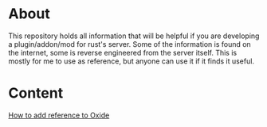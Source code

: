 # About
This repository holds all information that will be helpful if you are developing a plugin/addon/mod for rust's server. Some of the information is found on the internet, some is reverse engineered from the server itself. This is mostly for me to use as reference, but anyone can use it if it finds it useful.

# Content
[How to add reference to Oxide](./DOCS/Oxide_DLL_Reference.md)